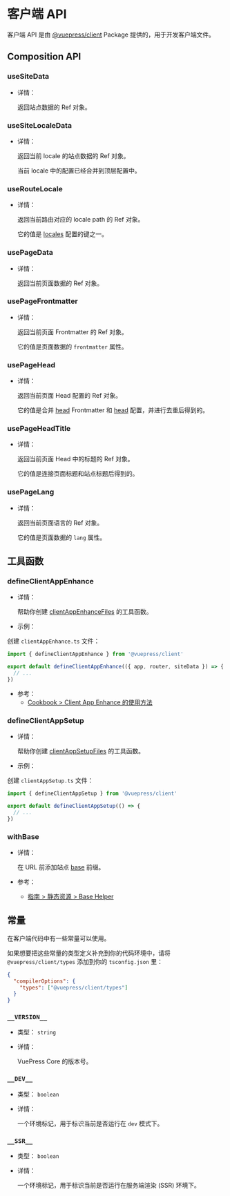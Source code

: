 # 客户端 API

客户端 API 是由 [@vuepress/client](https://www.npmjs.com/package/@vuepress/client) Package 提供的，用于开发客户端文件。

## Composition API

### useSiteData

- 详情：

  返回站点数据的 Ref 对象。

### useSiteLocaleData

- 详情：

  返回当前 locale 的站点数据的 Ref 对象。

  当前 locale 中的配置已经合并到顶层配置中。

### useRouteLocale

- 详情：

  返回当前路由对应的 locale path 的 Ref 对象。

  它的值是 [locales](./config.md#locales) 配置的键之一。

### usePageData

- 详情：

  返回当前页面数据的 Ref 对象。

### usePageFrontmatter

- 详情：

  返回当前页面 Frontmatter 的 Ref 对象。

  它的值是页面数据的 `frontmatter` 属性。

### usePageHead

- 详情：

  返回当前页面 Head 配置的 Ref 对象。

  它的值是合并 [head](./frontmatter.md#head) Frontmatter 和 [head](./config.md#head) 配置，并进行去重后得到的。

### usePageHeadTitle

- 详情：

  返回当前页面 Head 中的标题的 Ref 对象。

  它的值是连接页面标题和站点标题后得到的。

### usePageLang

- 详情：

  返回当前页面语言的 Ref 对象。

  它的值是页面数据的 `lang` 属性。

## 工具函数

### defineClientAppEnhance

- 详情：

  帮助你创建 [clientAppEnhanceFiles](./plugin-api.md#clientappenhancefiles) 的工具函数。

- 示例：

创建 `clientAppEnhance.ts` 文件：

```ts
import { defineClientAppEnhance } from '@vuepress/client'

export default defineClientAppEnhance(({ app, router, siteData }) => {
  // ...
})
```

- 参考：
  - [Cookbook > Client App Enhance 的使用方法](../advanced/cookbook/usage-of-client-app-enhance.md)

### defineClientAppSetup

- 详情：

  帮助你创建 [clientAppSetupFiles](./plugin-api.md#clientappsetupfiles) 的工具函数。

- 示例：

创建 `clientAppSetup.ts` 文件：

```ts
import { defineClientAppSetup } from '@vuepress/client'

export default defineClientAppSetup(() => {
  // ...
})
```

### withBase

- 详情：

  在 URL 前添加站点 [base](./config.md#base) 前缀。

- 参考：
  - [指南 > 静态资源 > Base Helper](../guide/assets.md#base-helper)


## 常量

在客户端代码中有一些常量可以使用。

如果想要把这些常量的类型定义补充到你的代码环境中，请将 `@vuepress/client/types` 添加到你的 `tsconfig.json` 里：

```json
{
  "compilerOptions": {
    "types": ["@vuepress/client/types"]
  }
}
```

### `__VERSION__`

- 类型： `string`

- 详情：

  VuePress Core 的版本号。

### `__DEV__`

- 类型： `boolean`

- 详情：

  一个环境标记，用于标识当前是否运行在 `dev` 模式下。

### `__SSR__`

- 类型： `boolean`

- 详情：

  一个环境标记，用于标识当前是否运行在服务端渲染 (SSR) 环境下。
